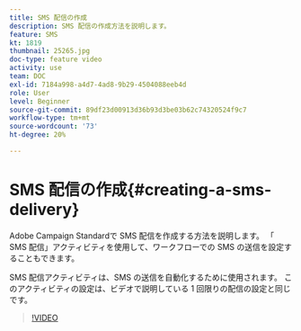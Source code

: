 ```yaml
---
title: SMS 配信の作成
description: SMS 配信の作成方法を説明します。
feature: SMS
kt: 1819
thumbnail: 25265.jpg
doc-type: feature video
activity: use
team: DOC
exl-id: 7184a998-a4d7-4ad8-9b29-4504088eeb4d
role: User
level: Beginner
source-git-commit: 89df23d00913d36b93d3be03b62c74320524f9c7
workflow-type: tm+mt
source-wordcount: '73'
ht-degree: 20%

---
```


# SMS 配信の作成{#creating-a-sms-delivery}

Adobe Campaign Standardで SMS 配信を作成する方法を説明します。 「 SMS 配信」アクティビティを使用して、ワークフローでの SMS の送信を設定することもできます。

SMS 配信アクティビティは、SMS の送信を自動化するために使用されます。 このアクティビティの設定は、ビデオで説明している 1 回限りの配信の設定と同じです。

>[!VIDEO](https://video.tv.adobe.com/v/25265/?quality=12&learn=on)
